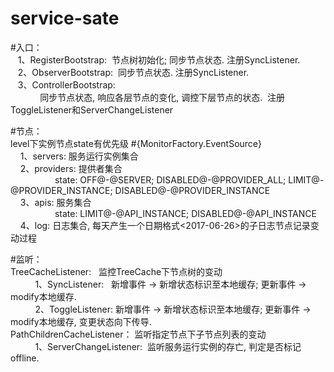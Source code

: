 # service-sate

#入口：<br>
    1、RegisterBootstrap:  节点树初始化; 同步节点状态.   注册SyncListener. <br>
    2、ObserverBootstrap:  同步节点状态.    注册SyncListener. <br>
    3、ControllerBootstrap:  <br>
             同步节点状态, 响应各层节点的变化, 调控下层节点的状态.  注册ToggleListener和ServerChangeListener <br>

#节点： <br>
level下实例节点state有优先级 #{MonitorFactory.EventSource} <br>
     1、servers: 服务运行实例集合 <br>
     2、providers: 提供者集合 <br>
                    state: OFF@-@SERVER; DISABLED@-@PROVIDER_ALL; LIMIT@-@PROVIDER_INSTANCE; DISABLED@-@PROVIDER_INSTANCE <br>
     3、apis: 服务集合 <br>
                    state: LIMIT@-@API_INSTANCE;  DISABLED@-@API_INSTANCE <br>
     4、log: 日志集合, 每天产生一个日期格式<2017-06-26>的子日志节点记录变动过程 <br>

#监听： <br>
 TreeCacheListener:   监控TreeCache下节点树的变动 <br>
           1、SyncListener:   新增事件 -> 新增状态标识至本地缓存;    更新事件 -> modify本地缓存. <br>
           2、ToggleListener: 新增事件 -> 新增状态标识至本地缓存;    更新事件 -> modify本地缓存, 变更状态向下传导. <br>
 PathChildrenCacheListener： 监听指定节点下子节点列表的变动 <br>
           1、ServerChangeListener:  监听服务运行实例的存亡, 判定是否标记offline. <br>
 
